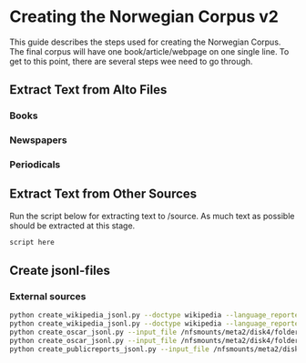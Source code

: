 # Creating the Norwegian Corpus v2
This guide describes the steps used for creating the Norwegian Corpus. The final corpus will have one book/article/webpage on one single line. To get to this point, there are several steps wee need to go through.


## Extract Text from Alto Files

### Books
### Newspapers
### Periodicals


## Extract Text from Other Sources
Run the script below for extracting text to /source. As much text as possible should be extracted at this stage.
```bash
script here
```

## Create jsonl-files
### External sources

```bash
python create_wikipedia_jsonl.py --doctype wikipedia --language_reported nno --input_file /nfsmounts/meta2/disk4/folder1/nancy/content/text/v2/source_1/wikipedia_nno/nno.wikipedia.json --output_file /nfsmounts/meta2/disk4/folder1/nancy/content/text/v2/jsonl_2/wikipedia_nno.jsonl
python create_wikipedia_jsonl.py --doctype wikipedia --language_reported nob --input_file /nfsmounts/meta2/disk4/folder1/nancy/content/text/v2/source_1/wikipedia_nob/nob.wikipedia.json --output_file /nfsmounts/meta2/disk4/folder1/nancy/content/text/v2/jsonl_2/wikipedia_nob.jsonl
python create_oscar_jsonl.py --input_file /nfsmounts/meta2/disk4/folder1/nancy/content/text/v2/source_1/oscar/nn_dedup.txt --output_file /nfsmounts/meta2/disk4/folder1/nancy/content/text/v2/jsonl_2/oscar_nno.jsonl --doctype oscar --language_reported nno
python create_oscar_jsonl.py --input_file /nfsmounts/meta2/disk4/folder1/nancy/content/text/v2/source_1/oscar/no_dedup.txt --output_file /nfsmounts/meta2/disk4/folder1/nancy/content/text/v2/jsonl_2/oscar_nob.jsonl --doctype oscar --language_reported nob
python create_publicreports_jsonl.py --input_file /nfsmounts/meta2/disk4/folder1/nancy/content/text/v2/source_1/publicreports/ --output_file /nfsmounts/meta2/disk4/folder1/nancy/content/text/v2/jsonl_2/public_reports.jsonl --doctype publicreport

````
